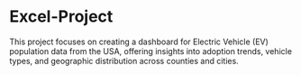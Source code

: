 # Excel-Project
This project focuses on creating a dashboard for Electric Vehicle (EV) population data from the USA, offering insights into adoption trends, vehicle types, and geographic distribution across counties and cities.
